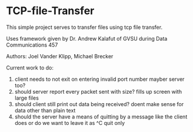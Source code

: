 # TCP-file-Transfer

This simple project serves to transfer files using tcp file transfer.

Uses framework given by Dr. Andrew Kalafut of GVSU during Data Communications 457

Authors: Joel Vander Klipp, Michael Brecker


Current work to do:
 1. client needs to not exit on entering invalid port number mayber server too?
 2. should server report every packet sent with size? fills up screen with large files
 3. should client still print out data being received? doent make sense for data other than plain text
 4. should the server have a means of quitting by a message like the client does or do we want to leave it as ^C quit only
